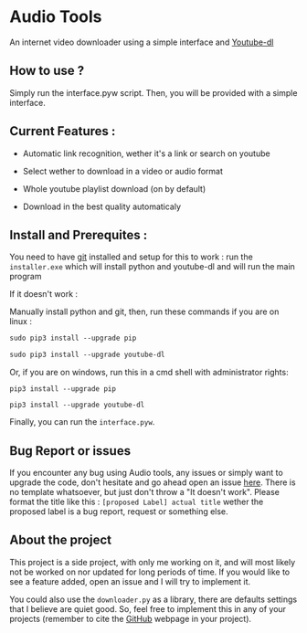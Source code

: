 # Audio Tools

An internet video downloader using a simple interface and [Youtube-dl](https://github.com/ytdl-org/youtube-dl)

## How to use ?

Simply run the interface.pyw script. Then, you will be provided with a simple interface.

## Current Features :

- Automatic link recognition, wether it's a link or search on youtube

- Select wether to download in a video or audio format

- Whole youtube playlist download (on by default)

- Download in the best quality automaticaly

## Install and Prerequites :

You need to have [git](https://gitforwindows.org/) installed and setup for this to work : run the `installer.exe` which will install python and youtube-dl and will run the main program



If it doesn't work :

Manually install python and git, then, run these commands if you are on linux :

```bash
sudo pip3 install --upgrade pip

sudo pip3 install --upgrade youtube-dl
```

Or, if you are on windows, run this in a cmd shell with administrator rights:

```batch
pip3 install --upgrade pip

pip3 install --upgrade youtube-dl
```

Finally, you can run the `interface.pyw`.

## Bug Report or issues

If you encounter any bug using Audio tools, any issues or simply want to upgrade the code, don't hesitate and go ahead open an issue [here](https://github.com/Colnup/Audio_Tools/issues/new). There is no template whatsoever, but just don't throw a "It doesn't work". Please format the title like this : `[proposed Label] actual title` wether the proposed label is a bug report, request or something else.

## About the project

This project is a side project, with only me working on it, and will most likely not be worked on nor updated for long periods of time. If you would like to see a feature added, open an issue and I will try to implement it.

You could also use the `downloader.py` as a library, there are defaults settings that I believe are quiet good. So, feel free to implement this in any of your projects (remember to cite the [GitHub](https://github.com/Colnup/Audio_Tools) webpage in your project).

